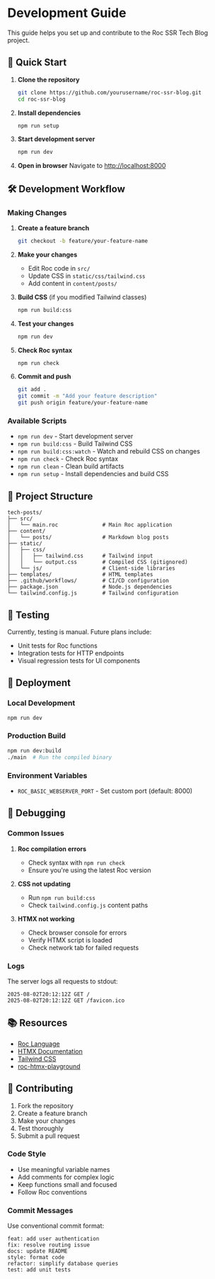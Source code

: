 # Development Guide

This guide helps you set up and contribute to the Roc SSR Tech Blog project.

## 🚀 Quick Start

1. **Clone the repository**
   ```bash
   git clone https://github.com/yourusername/roc-ssr-blog.git
   cd roc-ssr-blog
   ```

2. **Install dependencies**
   ```bash
   npm run setup
   ```

3. **Start development server**
   ```bash
   npm run dev
   ```

4. **Open in browser**
   Navigate to [http://localhost:8000](http://localhost:8000)

## 🛠️ Development Workflow

### Making Changes

1. **Create a feature branch**
   ```bash
   git checkout -b feature/your-feature-name
   ```

2. **Make your changes**
   - Edit Roc code in `src/`
   - Update CSS in `static/css/tailwind.css`
   - Add content in `content/posts/`

3. **Build CSS** (if you modified Tailwind classes)
   ```bash
   npm run build:css
   ```

4. **Test your changes**
   ```bash
   npm run dev
   ```

5. **Check Roc syntax**
   ```bash
   npm run check
   ```

6. **Commit and push**
   ```bash
   git add .
   git commit -m "Add your feature description"
   git push origin feature/your-feature-name
   ```

### Available Scripts

- `npm run dev` - Start development server
- `npm run build:css` - Build Tailwind CSS
- `npm run build:css:watch` - Watch and rebuild CSS on changes
- `npm run check` - Check Roc syntax
- `npm run clean` - Clean build artifacts
- `npm run setup` - Install dependencies and build CSS

## 📁 Project Structure

```
tech-posts/
├── src/
│   └── main.roc              # Main Roc application
├── content/
│   └── posts/                # Markdown blog posts
├── static/
│   ├── css/
│   │   ├── tailwind.css      # Tailwind input
│   │   └── output.css        # Compiled CSS (gitignored)
│   └── js/                   # Client-side libraries
├── templates/                # HTML templates
├── .github/workflows/        # CI/CD configuration
├── package.json              # Node.js dependencies
└── tailwind.config.js        # Tailwind configuration
```

## 🧪 Testing

Currently, testing is manual. Future plans include:

- Unit tests for Roc functions
- Integration tests for HTTP endpoints
- Visual regression tests for UI components

## 🚀 Deployment

### Local Development
```bash
npm run dev
```

### Production Build
```bash
npm run dev:build
./main  # Run the compiled binary
```

### Environment Variables
- `ROC_BASIC_WEBSERVER_PORT` - Set custom port (default: 8000)

## 🐛 Debugging

### Common Issues

1. **Roc compilation errors**
   - Check syntax with `npm run check`
   - Ensure you're using the latest Roc version

2. **CSS not updating**
   - Run `npm run build:css`
   - Check `tailwind.config.js` content paths

3. **HTMX not working**
   - Check browser console for errors
   - Verify HTMX script is loaded
   - Check network tab for failed requests

### Logs

The server logs all requests to stdout:
```
2025-08-02T20:12:12Z GET /
2025-08-02T20:12:12Z GET /favicon.ico
```

## 📚 Resources

- [Roc Language](https://roc-lang.org)
- [HTMX Documentation](https://htmx.org/docs)
- [Tailwind CSS](https://tailwindcss.com/docs)
- [roc-htmx-playground](https://github.com/lukewilliamboswell/roc-htmx-playground)

## 🤝 Contributing

1. Fork the repository
2. Create a feature branch
3. Make your changes
4. Test thoroughly
5. Submit a pull request

### Code Style

- Use meaningful variable names
- Add comments for complex logic
- Keep functions small and focused
- Follow Roc conventions

### Commit Messages

Use conventional commit format:
```
feat: add user authentication
fix: resolve routing issue
docs: update README
style: format code
refactor: simplify database queries
test: add unit tests
``` 